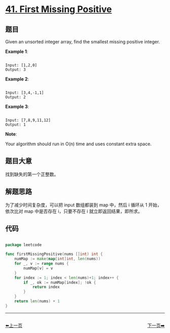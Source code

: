 # [41. First Missing Positive](https://leetcode.com/problems/first-missing-positive/description/)

## 题目

Given an unsorted integer array, find the smallest missing positive integer.

**Example 1**:  

```

Input: [1,2,0]  
Output: 3  

```

**Example 2**:  

```

Input: [3,4,-1,1]  
Output: 2  

```

**Example 3**:  

```

Input: [7,8,9,11,12]  
Output: 1  

```

**Note**:  

Your algorithm should run in O(n) time and uses constant extra space.

## 题目大意

找到缺失的第一个正整数。

## 解题思路


为了减少时间复杂度，可以把 input 数组都装到 map 中，然后 i 循环从 1 开始，依次比对 map 中是否存在 i，只要不存在 i 就立即返回结果，即所求。

## 代码

```go

package leetcode

func firstMissingPositive(nums []int) int {
	numMap := make(map[int]int, len(nums))
	for _, v := range nums {
		numMap[v] = v
	}
	for index := 1; index < len(nums)+1; index++ {
		if _, ok := numMap[index]; !ok {
			return index
		}
	}
	return len(nums) + 1
}

```


----------------------------------------------
<div style="display: flex;justify-content: space-between;align-items: center;">
<p><a href="https://books.halfrost.com/leetcode/ChapterFour/0040.Combination-Sum-II/">⬅️上一页</a></p>
<p><a href="https://books.halfrost.com/leetcode/ChapterFour/0042.Trapping-Rain-Water/">下一页➡️</a></p>
</div>
